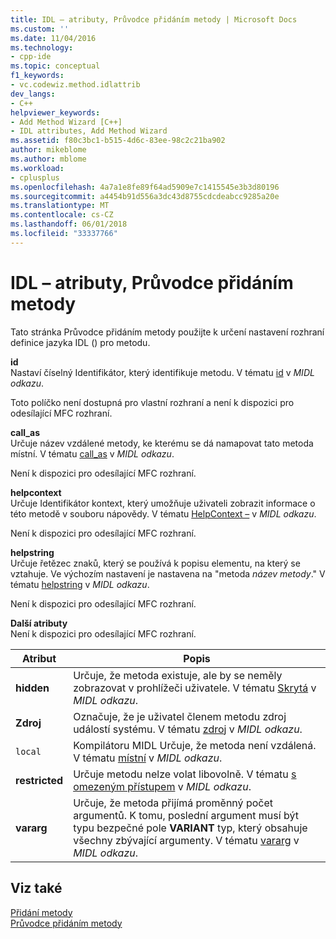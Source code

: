 ```yaml
---
title: IDL – atributy, Průvodce přidáním metody | Microsoft Docs
ms.custom: ''
ms.date: 11/04/2016
ms.technology:
- cpp-ide
ms.topic: conceptual
f1_keywords:
- vc.codewiz.method.idlattrib
dev_langs:
- C++
helpviewer_keywords:
- Add Method Wizard [C++]
- IDL attributes, Add Method Wizard
ms.assetid: f80c3bc1-b515-4d6c-83ee-98c2c21ba902
author: mikeblome
ms.author: mblome
ms.workload:
- cplusplus
ms.openlocfilehash: 4a7a1e8fe89f64ad5909e7c1415545e3b3d80196
ms.sourcegitcommit: a4454b91d556a3dc43d8755cdcdeabcc9285a20e
ms.translationtype: MT
ms.contentlocale: cs-CZ
ms.lasthandoff: 06/01/2018
ms.locfileid: "33337766"
---
```

# <a name="idl-attributes-add-method-wizard"></a>IDL – atributy, Průvodce přidáním metody
Tato stránka Průvodce přidáním metody použijte k určení nastavení rozhraní definice jazyka IDL () pro metodu.  
  
 **id**  
 Nastaví číselný Identifikátor, který identifikuje metodu. V tématu [id](http://msdn.microsoft.com/library/windows/desktop/aa367040) v *MIDL odkazu*.  
  
 Toto políčko není dostupná pro vlastní rozhraní a není k dispozici pro odesílající MFC rozhraní.  
  
 **call_as**  
 Určuje název vzdálené metody, ke kterému se dá namapovat tato metoda místní. V tématu [call_as](http://msdn.microsoft.com/library/windows/desktop/aa366748) v *MIDL odkazu*.  
  
 Není k dispozici pro odesílající MFC rozhraní.  
  
 **helpcontext**  
 Určuje Identifikátor kontext, který umožňuje uživateli zobrazit informace o této metodě v souboru nápovědy. V tématu [HelpContext –](http://msdn.microsoft.com/library/windows/desktop/aa366851) v *MIDL odkazu*.  
  
 Není k dispozici pro odesílající MFC rozhraní.  
  
 **helpstring**  
 Určuje řetězec znaků, který se používá k popisu elementu, na který se vztahuje. Ve výchozím nastavení je nastavena na "metoda *název metody*." V tématu [helpstring](http://msdn.microsoft.com/library/windows/desktop/aa366856) v *MIDL odkazu*.  
  
 Není k dispozici pro odesílající MFC rozhraní.  
  
 **Další atributy**  
 Není k dispozici pro odesílající MFC rozhraní.  
  
|Atribut|Popis|  
|---------------|-----------------|  
|**hidden**|Určuje, že metoda existuje, ale by se neměly zobrazovat v prohlížeči uživatele. V tématu [Skrytá](http://msdn.microsoft.com/library/windows/desktop/aa366861) v *MIDL odkazu*.|  
|**Zdroj**|Označuje, že je uživatel členem metodu zdroj událostí systému. V tématu [zdroj](http://msdn.microsoft.com/library/windows/desktop/aa367166) v *MIDL odkazu*.|  
|`local`|Kompilátoru MIDL Určuje, že metoda není vzdálená. V tématu [místní](http://msdn.microsoft.com/library/windows/desktop/aa367071) v *MIDL odkazu*.|  
|**restricted**|Určuje metodu nelze volat libovolně. V tématu [s omezeným přístupem](http://msdn.microsoft.com/library/windows/desktop/aa367157) v *MIDL odkazu*.|  
|**vararg**|Určuje, že metoda přijímá proměnný počet argumentů. K tomu, poslední argument musí být typu bezpečné pole **VARIANT** typ, který obsahuje všechny zbývající argumenty. V tématu [vararg](http://msdn.microsoft.com/library/windows/desktop/aa367304) v *MIDL odkazu*.|  
  
## <a name="see-also"></a>Viz také  
 [Přidání metody](../ide/adding-a-method-visual-cpp.md)   
 [Průvodce přidáním metody](../ide/add-method-wizard.md)
